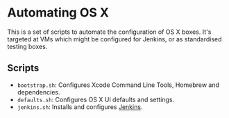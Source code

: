 # Automating OS X

This is a set of scripts to automate the configuration of OS X boxes. It's
targeted at VMs which might be configured for Jenkins, or as standardised
testing boxes.

## Scripts

* `bootstrap.sh`: Configures Xcode Command Line Tools, Homebrew and
  dependencies.
* `defaults.sh`: Configures OS X UI defaults and settings.
* `jenkins.sh`: Installs and configures [Jenkins][].

[Jenkins]: https://nickcharlton.net/posts/installing-jenkins-osx-yosemite.html
